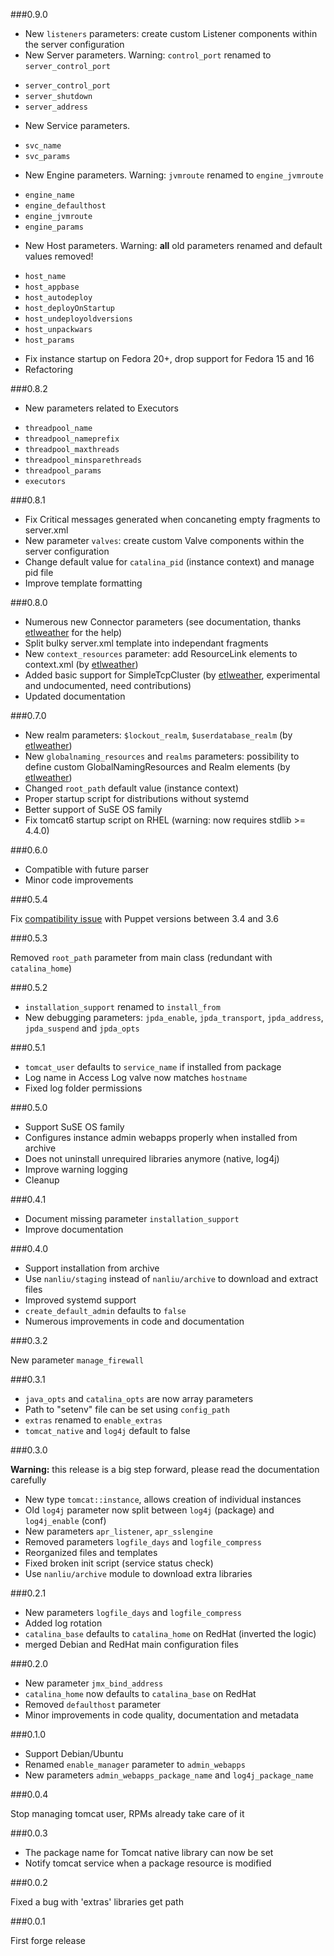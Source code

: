 ###0.9.0

* New `listeners` parameters: create custom Listener components within the server configuration
* New Server parameters. Warning: `control_port` renamed to `server_control_port`
 - `server_control_port`
 - `server_shutdown`
 - `server_address`
* New Service parameters.
 - `svc_name`
 - `svc_params`
* New Engine parameters. Warning: `jvmroute` renamed to `engine_jvmroute`
 - `engine_name`
 - `engine_defaulthost`
 - `engine_jvmroute`
 - `engine_params`
* New Host parameters. Warning: **all** old parameters renamed and default values removed!
 - `host_name`
 - `host_appbase`
 - `host_autodeploy`
 - `host_deployOnStartup`
 - `host_undeployoldversions`
 - `host_unpackwars`
 - `host_params`
* Fix instance startup on Fedora 20+, drop support for Fedora 15 and 16
* Refactoring

###0.8.2

* New parameters related to Executors
 - `threadpool_name`
 - `threadpool_nameprefix`
 - `threadpool_maxthreads`
 - `threadpool_minsparethreads`
 - `threadpool_params`
 - `executors`

###0.8.1

* Fix Critical messages generated when concaneting empty fragments to server.xml
* New parameter `valves`: create custom Valve components within the server configuration
* Change default value for `catalina_pid` (instance context) and manage pid file
* Improve template formatting

###0.8.0

* Numerous new Connector parameters (see documentation, thanks [etlweather](https://github.com/etlweather) for the help)
* Split bulky server.xml template into independant fragments
* New `context_resources` parameter: add ResourceLink elements to context.xml (by [etlweather](https://github.com/etlweather))
* Added basic support for SimpleTcpCluster (by [etlweather](https://github.com/etlweather), experimental and undocumented, need contributions)
* Updated documentation

###0.7.0

* New realm parameters: `$lockout_realm`, `$userdatabase_realm` (by [etlweather](https://github.com/etlweather))
* New `globalnaming_resources` and `realms` parameters: possibility to define custom GlobalNamingResources and Realm elements (by [etlweather](https://github.com/etlweather))
* Changed `root_path` default value (instance context)
* Proper startup script for distributions without systemd
* Better support of SuSE OS family
* Fix tomcat6 startup script on RHEL (warning: now requires stdlib >= 4.4.0)

###0.6.0

* Compatible with future parser
* Minor code improvements

###0.5.4

Fix [compatibility issue](https://tickets.puppetlabs.com/browse/PUP-1597) with Puppet versions between 3.4 and 3.6

###0.5.3

Removed `root_path` parameter from main class (redundant with `catalina_home`)

###0.5.2

* `installation_support` renamed to `install_from`
* New debugging parameters: `jpda_enable`, `jpda_transport`, `jpda_address`, `jpda_suspend` and `jpda_opts`

###0.5.1

* `tomcat_user` defaults to `service_name` if installed from package
* Log name in Access Log valve now matches `hostname`
* Fixed log folder permissions

###0.5.0

* Support SuSE OS family
* Configures instance admin webapps properly when installed from archive
* Does not uninstall unrequired libraries anymore (native, log4j)
* Improve warning logging
* Cleanup

###0.4.1

* Document missing parameter `installation_support`
* Improve documentation

###0.4.0

* Support installation from archive
* Use `nanliu/staging` instead of `nanliu/archive` to download and extract files
* Improved systemd support
* `create_default_admin` defaults to `false`
* Numerous improvements in code and documentation

###0.3.2

New parameter `manage_firewall`

###0.3.1

* `java_opts` and `catalina_opts` are now array parameters
* Path to "setenv" file can be set using `config_path`
* `extras` renamed to `enable_extras`
* `tomcat_native` and `log4j` default to false

###0.3.0

**Warning:** this release is a big step forward, please read the documentation carefully

* New type `tomcat::instance`, allows creation of individual instances
* Old `log4j` parameter now split between `log4j` (package) and `log4j_enable` (conf)
* New parameters `apr_listener`, `apr_sslengine`
* Removed parameters `logfile_days` and `logfile_compress`
* Reorganized files and templates
* Fixed broken init script (service status check)
* Use `nanliu/archive` module to download extra libraries

###0.2.1

* New parameters `logfile_days` and `logfile_compress`
* Added log rotation
* `catalina_base` defaults to `catalina_home` on RedHat (inverted the logic)
* merged Debian and RedHat main configuration files

###0.2.0

* New parameter `jmx_bind_address`
* `catalina_home` now defaults to `catalina_base` on RedHat
* Removed `defaulthost` parameter
* Minor improvements in code quality, documentation and metadata 

###0.1.0

* Support Debian/Ubuntu
* Renamed `enable_manager` parameter to `admin_webapps`
* New parameters `admin_webapps_package_name` and `log4j_package_name`

###0.0.4

Stop managing tomcat user, RPMs already take care of it

###0.0.3

* The package name for Tomcat native library can now be set
* Notify tomcat service when a package resource is modified

###0.0.2

Fixed a bug with 'extras' libraries get path

###0.0.1

First forge release
